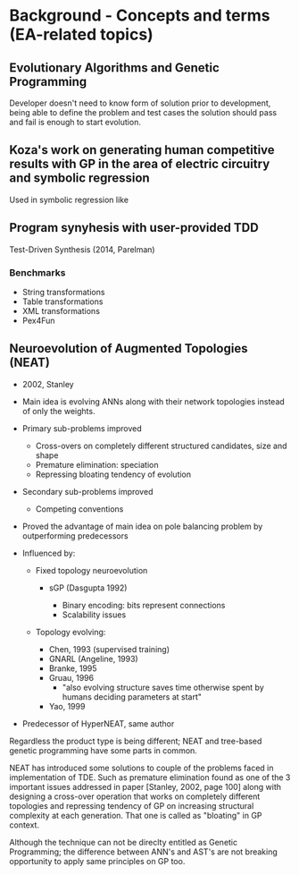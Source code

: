 # Background - Concepts and terms (EA-related topics)

## Evolutionary Algorithms and Genetic Programming

Developer doesn't need to know form of solution prior to development, being able to define the problem and test cases the solution should pass and fail is enough to start evolution.

## Koza's work on generating human competitive results with GP in the area of electric circuitry and symbolic regression

Used in symbolic regression like

## Program synyhesis with user-provided TDD

Test-Driven Synthesis (2014, Parelman)

### Benchmarks

-   String transformations
-   Table transformations
-   XML transformations
-   Pex4Fun

## Neuroevolution of Augmented Topologies (NEAT)

-   2002, Stanley

-   Main idea is evolving ANNs along with their network topologies instead of only the weights.

-   Primary sub-problems improved

    -   Cross-overs on completely different structured candidates, size and shape
    -   Premature elimination: speciation
    -   Repressing bloating tendency of evolution

-   Secondary sub-problems improved

    -   Competing conventions

-   Proved the advantage of main idea on pole balancing problem by outperforming predecessors

-   Influenced by:

    -   Fixed topology neuroevolution

        -   sGP (Dasgupta 1992)

            -   Binary encoding: bits represent connections
            -   Scalability issues

    -   Topology evolving:
        -   Chen, 1993 (supervised training)
        -   GNARL (Angeline, 1993)
        -   Branke, 1995
        -   Gruau, 1996
            -   "also evolving structure saves time otherwise spent by humans deciding parameters at start"
        -   Yao, 1999

-   Predecessor of HyperNEAT, same author

Regardless the product type is being different; NEAT and tree-based genetic programming have some parts in common.

NEAT has introduced some solutions to couple of the problems faced in implementation of TDE. Such as premature elimination found as one of the 3 important issues addressed in paper [Stanley, 2002, page 100] along with designing a cross-over operation that works on completely different topologies and repressing tendency of GP on increasing structural complexity at each generation. That one is called as "bloating" in GP context.

Although the technique can not be direclty entitled as Genetic Programming; the difference between ANN's and AST's are not breaking opportunity to apply same principles on GP too.

